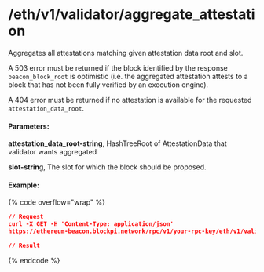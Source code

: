 # /eth/v1/validator/aggregate\_attestation

Aggregates all attestations matching given attestation data root and slot.

A 503 error must be returned if the block identified by the response `beacon_block_root` is optimistic (i.e. the aggregated attestation attests to a block that has not been fully verified by an execution engine).

A 404 error must be returned if no attestation is available for the requested `attestation_data_root`.

#### Parameters:

**attestation\_data\_root-string**, HashTreeRoot of AttestationData that validator wants aggregated

**slot-strin**g, The slot for which the block should be proposed.

#### Example:

{% code overflow="wrap" %}
```json
// Request
curl -X GET -H 'Content-Type: application/json' 
https://ethereum-beacon.blockpi.network/rpc/v1/your-rpc-key/eth/v1/validator/aggregate_attestation?attestation_data_root=0xcf8e0d4e9587369b2301d0790347320302cc0943d5a1884560367e8208d920f2&slot=9091319%20

// Result

```
{% endcode %}
